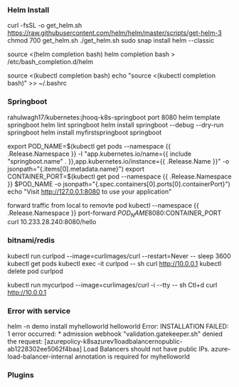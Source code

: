 ### Helm Install
curl -fsSL -o get_helm.sh https://raw.githubusercontent.com/helm/helm/master/scripts/get-helm-3
chmod 700 get_helm.sh
./get_helm.sh
sudo snap install helm --classic


source <(helm completion bash)
helm completion bash > /etc/bash_completion.d/helm

source <(kubectl completion bash)
echo "source <(kubectl completion bash)" >> ~/.bashrc 

### Springboot
rahulwagh17/kubernetes:jhooq-k8s-springboot
port 8080
helm template springboot
helm lint springboot
helm install springboot --debug --dry-run springboot
helm install myfirstspringboot springboot

export POD_NAME=$(kubectl get pods --namespace {{ .Release.Namespace }} -l "app.kubernetes.io/name={{ include "springboot.name" . }},app.kubernetes.io/instance={{ .Release.Name }}" -o jsonpath="{.items[0].metadata.name}")
export CONTAINER_PORT=$(kubectl get pod --namespace {{ .Release.Namespace }} $POD_NAME -o jsonpath="{.spec.containers[0].ports[0].containerPort}")
echo "Visit http://127.0.0.1:8080 to use your application"

forward traffic from local to removte pod
kubectl --namespace {{ .Release.Namespace }} port-forward $POD_NAME 8080:$CONTAINER_PORT
curl 10.233.28.240:8080/hello


### bitnami/redis
kubectl run curlpod --image=curlimages/curl --restart=Never -- sleep 3600
kubectl get pods
kubectl exec -it curlpod -- sh
curl http://10.0.0.1
kubectl delete pod curlpod

kubectl run mycurlpod --image=curlimages/curl -i --tty -- sh
Ctl+d
curl http://10.0.0.1



### Error with service
helm -n demo install myhelloworld helloworld
Error: INSTALLATION FAILED: 1 error occurred:
        * admission webhook "validation.gatekeeper.sh" denied the request: [azurepolicy-k8sazurev1loadbalancernopublic-ab1228302ee5062f4baa] Load Balancers should not have public IPs. azure-load-balancer-internal annotation is required for myhelloworld


### Plugins
